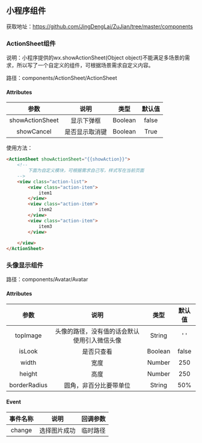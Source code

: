## 小程序组件

获取地址：https://github.com/JingDengLai/ZuJian/tree/master/components

### ActionSheet组件

说明：小程序提供的wx.showActionSheet(Object object)不能满足多场景的需求，所以写了一个自定义的组件，可根据场景需求自定义内容。

路径：components/ActionSheet/ActionSheet

#### Attributes

|      参数       |      说明      |  类型   | 默认值 |
| :-------------: | :------------: | :-----: | :----: |
| showActionSheet |   显示下弹框   | Boolean | false  |
|   showCancel    | 是否显示取消键 | Boolean |  True  |

使用方法：

```html
<ActionSheet showActionSheet="{{showAction}}">
    <!--
    	下面为自定义模块，可根据需求自己写，样式写在当前页面
    -->
    <view class="action-list">
        <view class="action-item">
            item1
        </view>
        <view class="action-item">
            item2
        </view>
        <view class="action-item">
            item3
        </view>
       
    </view>
</ActionSheet>
```



### 头像显示组件

路径：components/Avatar/Avatar

#### Attributes

|     参数     |                          说明                           |  类型   | 默认值 |
| :----------: | :-----------------------------------------------------: | :-----: | :----: |
|   topImage   | 头像的路径，没有值的话会默认使用<open-type>引入微信头像 | String  |  ' '   |
|    isLook    |                       是否只查看                        | Boolean | false  |
|    width     |                          宽度                           | Number  |  250   |
|    height    |                          高度                           | Number  |  250   |
| borderRadius |                 圆角，非百分比要带单位                  | String  |  50%   |

#### Event

| 事件名称 |     说明     | 回调参数 |
| :------: | :----------: | :------: |
|  change  | 选择图片成功 | 临时路径 |

